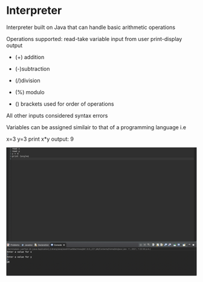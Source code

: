 # Interpreter

Interpreter built on Java that can handle basic arithmetic operations

Operations supported:
read-take variable input from user
print-display output

- (+) addition
- (-)subtraction
- (/)division
- (%) modulo

- () brackets used for order of operations

All other inputs considered syntax errors

Variables can be assigned similair to that of a programming language
i.e

x=3
y=3
print x*y
output: 9

![Screenshot](Interpreter1.png)

